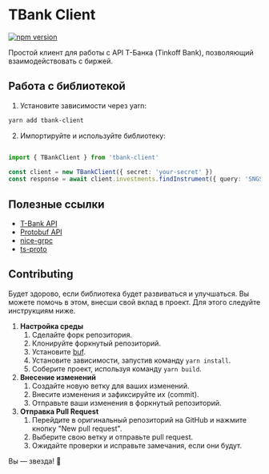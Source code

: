 # TBank Client

[![npm version](https://badge.fury.io/js/tbank-client.svg)](https://badge.fury.io/js/tbank-client)

Простой клиент для работы с API Т-Банка (Tinkoff Bank), позволяющий взаимодействовать с биржей.

## Работа с библиотекой

1. Установите зависимости через yarn:

```bash
yarn add tbank-client
```

2. Импортируйте и используйте библиотеку:

```typescript

import { TBankClient } from 'tbank-client'

const client = new TBankClient({ secret: 'your-secret' })
const response = await client.investments.findInstrument({ query: 'SNGS' })
```

## Полезные ссылки

- [T-Bank API](https://www.tbank.ru/invest/open-api/)
- [Protobuf API](https://github.com/Tinkoff/investAPI/tree/main/src/docs/contracts)
- [nice-grpc](https://github.com/deeplay-io/nice-grpc/tree/master/packages/nice-grpc#client)
- [ts-proto](https://github.com/stephenh/ts-proto)

## Contributing

Будет здорово, если библиотека будет развиваться и улучшаться. Вы можете помочь в этом, внесши свой вклад в проект. Для этого следуйте инструкциям ниже.

1. **Настройка среды**
    1. Сделайте форк репозитория.
    2. Клонируйте форкнутый репозиторий.
    3. Установите [buf](https://github.com/bufbuild/buf).
    4. Установите зависимости, запустив команду `yarn install`.
    5. Соберите проект, используя команду `yarn build`.
2. **Внесение изменений**
    1. Создайте новую ветку для ваших изменений.
    2. Внесите изменения и зафиксируйте их (commit).
    3. Отправьте ваши изменения в форкнутый репозиторий.
3. **Отправка Pull Request**
    1. Перейдите в оригинальный репозиторий на GitHub и нажмите кнопку "New pull request".
    2. Выберите свою ветку и отправьте pull request.
    3. Ожидайте проверки и исправьте замечания, если они будут.

Вы — звезда! 🌟
